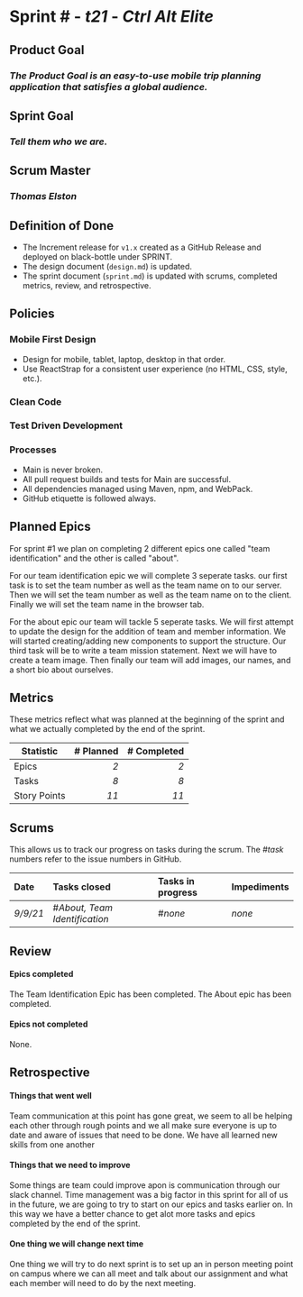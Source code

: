 # Sprint # - *t21* - *Ctrl Alt Elite*

## Product Goal
### *The Product Goal is an easy-to-use mobile trip planning application that satisfies a global audience.*

## Sprint Goal
### *Tell them who we are.*

## Scrum Master
### *Thomas Elston*

## Definition of Done

* The Increment release for `v1.x` created as a GitHub Release and deployed on black-bottle under SPRINT.
* The design document (`design.md`) is updated.
* The sprint document (`sprint.md`) is updated with scrums, completed metrics, review, and retrospective.


## Policies

### Mobile First Design
* Design for mobile, tablet, laptop, desktop in that order.
* Use ReactStrap for a consistent user experience (no HTML, CSS, style, etc.).

### Clean Code

### Test Driven Development

### Processes
* Main is never broken. 
* All pull request builds and tests for Main are successful.
* All dependencies managed using Maven, npm, and WebPack.
* GitHub etiquette is followed always.


## Planned Epics

For sprint #1 we plan on completing 2 different epics one called "team identification" and the other is called "about".

For our team identification epic we will complete 3 seperate tasks. our first task is to set the team number as well as the team name on to our server. Then we will set the team number as well as the team name on to the client. Finally we will set the team name in the browser tab.

For the about epic our team will tackle 5 seperate tasks. We will first attempt to update the design for the addition of team and member information. We will started creating/adding new components to support the structure. Our third task will be to write a team mission statement. Next we will have to create a team image. Then finally our team will add images, our names, and a short bio about ourselves.

## Metrics

These metrics reflect what was planned at the beginning of the sprint and what we actually completed by the end of the sprint.

| Statistic | # Planned | # Completed |
| --- | ---: | ---: |
| Epics | *2* | *2* |
| Tasks |  *8*   | *8* | 
| Story Points |  *11*  | *11* | 


## Scrums

This allows us to track our progress on tasks during the scrum.
The #*task* numbers refer to the issue numbers in GitHub.

| Date | Tasks closed  | Tasks in progress | Impediments |
| :--- | :--- | :--- | :--- |
| *9/9/21* | #*About, Team Identification* | #*none* | *none* | 


## Review

#### Epics completed  

The Team Identification Epic has been completed.
The About epic has been completed.

#### Epics not completed 

None.

## Retrospective

#### Things that went well

Team communication at this point has gone great, we seem to all be helping each other through rough points and we all make sure everyone is up to date and aware of issues that need to be done. We have all learned new skills from one another

#### Things that we need to improve

Some things are team could improve apon is communication through our slack channel. Time management was a big factor in this sprint for all of us in the future, we are going to try to start on our epics and tasks earlier on. In this way we have a better chance to get alot more tasks and epics completed by the end of the sprint.

#### One thing we will change next time

One thing we will try to do next sprint is to set up an in person meeting point on campus where we can all meet and talk about our assignment and what each member will need to do by the next meeting.
